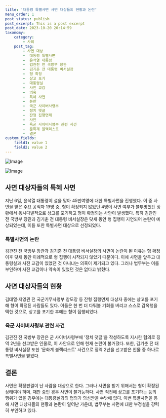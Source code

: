 ```yaml
---
title: '대통령 특별사면 사면 대상들의 현황과 논란'
menu_order: 1
post_status: publish
post_excerpt: This is a post excerpt
post_date: 2023-10-20 20:14:59
taxonomy:
    category:
        - 사회
    post_tag:
        - 사면 대상
        -  대통령 특별사면
        -  윤석열 대통령
        -  김관진 전 국방부 장관
        -  김기춘 전 대통령 비서실장
        -  형 확정
        -  상고 포기
        -  대통령실
        -  사전 교감
        -  의혹
        -  특혜 사면
        -  논란
        -  국군 사이버사령부
        -  정치 댓글
        -  잔형 집행면제
        -  사안
        -  육군 사이버사령부 관련 사건
        -  문화계 블랙리스트
        -  결론
custom_fields:
    field1: value 1
    field2: value 2
---
```


![Image](https://imgnews.pstatic.net/image/028/2024/02/06/0002675972_001_20240206222107580.jpg?type=w647)

![Image](https://imgnews.pstatic.net/image/028/2024/02/06/0002675972_002_20240206222107626.jpg?type=w647)


## 사면 대상자들의 특혜 사면
지난 6일, 윤석열 대통령이 설을 맞아 45만여명에 대한 특별사면을 진행했다. 이 중 사면을 받은 주요 공직자 19명 중, 형이 확정되지 않았던 4명이 사면 여부가 불투명했던 상황에서 동시다발적으로 상고를 포기하고 형이 확정되는 사안이 발생했다. 특히 김관진 전 국방부 장관과 김기춘 전 대통령 비서실장은 닷새 동안 형 집행이 지연되어 논란이 예상되었는데, 이들 또한 특별사면 대상으로 선정되었다.

### 특별사면의 논란
김관진 전 국방부 장관과 김기춘 전 대통령 비서실장의 사면이 논란이 된 이유는 형 확정 이후 닷새 동안 이례적으로 형 집행이 시작되지 않았기 때문이다. 이에 사면을 앞두고 대통령실과 사전 교감이 있었던 것 아니냐는 의혹이 제기되고 있다. 그러나 법무부는 이를 부인하며 사전 교감이나 약속이 있었던 것은 없다고 밝혔다.

## 사면 대상자들의 현황
김대열·지영관 전 국군기무사령부 참모장 등 잔형 집행면제 대상자 중에는 상고를 포기해 형이 확정된 사람들도 있다. 이들은 한 번 더 다퉈볼 기회를 버리고 스스로 감옥행을 택한 것으로, 상고를 포기한 후에는 형이 집행되었다.

### 육군 사이버사령부 관련 사건
김관진 전 국방부 장관은 군 사이버사령부에 '정치 댓글'을 작성하도록 지시한 혐의로 징역 2년을 선고받은 인물로, 이 사안으로 인해 현재 논란이 불거졌다. 또한, 김기춘 전 대통령 비서실장 또한 '문화계 블랙리스트' 사건으로 징역 2년을 선고받은 인물 중 하나로 특별사면을 받았다.

## 결론
사면은 확정판결이 난 사람을 대상으로 한다. 그러나 사면을 받기 위해서는 형이 확정된 상태여야 하며, 재판 중인 경우 사면이 불가능하다. 사면 직전에 상고를 포기하는 등의 행위가 있을 경우에는 대통령실과의 협의가 의심받을 수밖에 없다. 이번 특별사면을 통해 사면 대상자들의 현황과 논란이 일어난 가운데, 법무부는 사면에 대한 부정설을 강력히 부인하고 있다.
